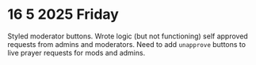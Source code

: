 # 16 5 2025 Friday
Styled moderator buttons.
Wrote logic (but not functioning) self approved requests from admins and moderators.
Need to add `unapprove` buttons to live prayer requests for mods and admins.